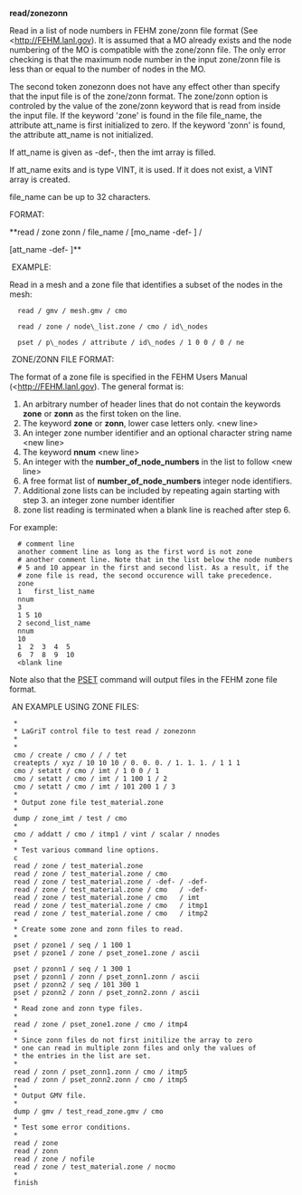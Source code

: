  **read/zonezonn**

  Read in a list of node numbers in FEHM zone/zonn file format (See
  <http://FEHM.lanl.gov). It is assumed that a MO already exists and
  the node numbering of the MO is compatible with the zone/zonn file.
  The only error checking is that the maximum node number in the input
  zone/zonn file is less than or equal to the number of nodes in the
  MO.

  

  The second token zonezonn does not have any effect other than
  specify that the input file is of the zone/zonn format. The
  zone/zonn option is controled by the value of the zone/zonn keyword
  that is read from inside the input file. If the keyword 'zone' is
  found in the file file\_name, the attribute att\_name is first
  initialized to zero. If the keyword 'zonn' is found, the attribute
  att\_name is not initialized.

  

  If att\_name is given as -def-, then the imt array is filled.

  

  If att\_name exits and is type VINT, it is used. If it does not
  exist, a VINT array is created.

  

  file\_name can be up to 32 characters.

 FORMAT:

  **read / zone  zonn / file\_name / 
[mo\_name  -def- 
] /
  
[att\_name  -def-
]**


  EXAMPLE:

  Read in a mesh and a zone file that identifies a subset of the nodes
  in the mesh:

      
      read / gmv / mesh.gmv / cmo

      read / zone / node\_list.zone / cmo / id\_nodes

      pset / p\_nodes / attribute / id\_nodes / 1 0 0 / 0 / ne


  ZONE/ZONN FILE FORMAT:

  The format of a zone file is specified in the FEHM Users Manual
  (<http://FEHM.lanl.gov). The general format is:
 
  1.  An arbitrary number of header lines that do not contain the
      keywords **zone** or **zonn** as the first token on the line.
  2.  The keyword **zone** or **zonn**, lower case letters only.
      &lt;new line&gt;
  3.  An integer zone number identifier and an optional character
      string name &lt;new line&gt;
  4.  The keyword **nnum** &lt;new line&gt;
  5.  An integer with the **number\_of\_node\_numbers** in the list to
      follow &lt;new line&gt;
  6.  A free format list of **number\_of\_node\_numbers** integer node
      identifiers.
  7.  Additional zone lists can be included by repeating again
      starting with step 3. an integer zone number identifier
  8.  zone list reading is terminated when a blank line is reached
      after step 6.
 
  For example:
 
      # comment line
      another comment line as long as the first word is not zone
      # another comment line. Note that in the list below the node numbers
      # 5 and 10 appear in the first and second list. As a result, if the
      # zone file is read, the second occurence will take precedence.
      zone
      1   first_list_name
      nnum
      3
      1 5 10
      2 second_list_name
      nnum
      10
      1  2  3  4  5
      6  7  8  9  10
      <blank line
 
  

  Note also that the [PSET](http://lagrit.lanl.gov/docs/PSET.md)
  command will output files in the FEHM zone file format.
  


  AN EXAMPLE USING ZONE FILES:

     *
     * LaGriT control file to test read / zonezonn
     *
     *
     cmo / create / cmo / / / tet
     createpts / xyz / 10 10 10 / 0. 0. 0. / 1. 1. 1. / 1 1 1
     cmo / setatt / cmo / imt / 1 0 0 / 1
     cmo / setatt / cmo / imt / 1 100 1 / 2
     cmo / setatt / cmo / imt / 101 200 1 / 3
     *
     * Output zone file test_material.zone
     *
     dump / zone_imt / test / cmo
     *
     cmo / addatt / cmo / itmp1 / vint / scalar / nnodes
     *
     * Test various command line options.
     c
     read / zone / test_material.zone
     read / zone / test_material.zone / cmo
     read / zone / test_material.zone / -def- / -def-
     read / zone / test_material.zone / cmo   / -def-
     read / zone / test_material.zone / cmo   / imt
     read / zone / test_material.zone / cmo   / itmp1
     read / zone / test_material.zone / cmo   / itmp2
     *
     * Create some zone and zonn files to read.
     *
     pset / pzone1 / seq / 1 100 1
     pset / pzone1 / zone / pset_zone1.zone / ascii

     pset / pzonn1 / seq / 1 300 1
     pset / pzonn1 / zonn / pset_zonn1.zonn / ascii
     pset / pzonn2 / seq / 101 300 1
     pset / pzonn2 / zonn / pset_zonn2.zonn / ascii
     *
     * Read zone and zonn type files.
     *
     read / zone / pset_zone1.zone / cmo / itmp4
     *
     * Since zonn files do not first initilize the array to zero
     * one can read in multiple zonn files and only the values of
     * the entries in the list are set.
     *
     read / zonn / pset_zonn1.zonn / cmo / itmp5
     read / zonn / pset_zonn2.zonn / cmo / itmp5
     *
     * Output GMV file.
     *
     dump / gmv / test_read_zone.gmv / cmo
     *
     * Test some error conditions.
     *
     read / zone
     read / zonn
     read / zone / nofile
     read / zone / test_material.zone / nocmo
     *
     finish

